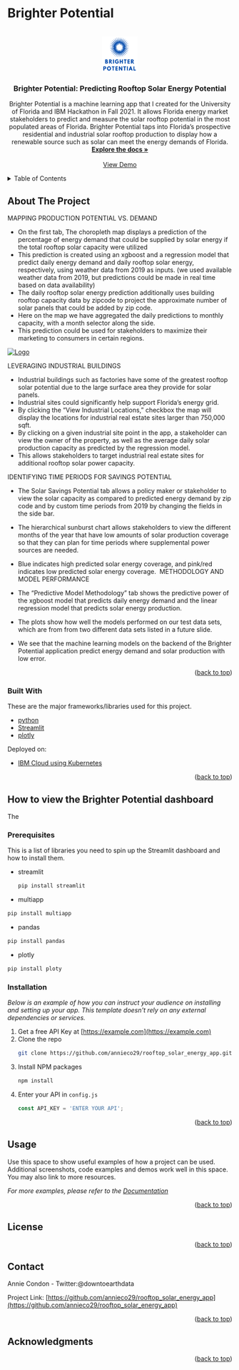 # Brighter Potential
<div id="top"></div>
<!--
*** Thanks for checking out the Best-README-Template. If you have a suggestion
*** that would make this better, please fork the repo and create a pull request
*** or simply open an issue with the tag "enhancement".
*** Don't forget to give the project a star!
*** Thanks again! Now go create something AMAZING! :D
-->



<!-- PROJECT SHIELDS -->
<!--
*** I'm using markdown "reference style" links for readability.
*** Reference links are enclosed in brackets [ ] instead of parentheses ( ).
*** See the bottom of this document for the declaration of the reference variables
*** for contributors-url, forks-url, etc. This is an optional, concise syntax you may use.
*** https://www.markdownguide.org/basic-syntax/#reference-style-links
--



<!-- PROJECT LOGO -->
<br />
<div align="center">
  <a href="https://github.com/annieco29/rooftop_solar_energy_app">
    <img src="apps/brighter_potential_logo.png" alt="Logo" width="80" height="80">
  </a>

  <h3 align="center">Brighter Potential: Predicting Rooftop Solar Energy Potential</h3>

  <p align="center">
    Brighter Potential is a machine learning app that I created for the University of Florida and IBM Hackathon in Fall 2021. It allows Florida energy market stakeholders to predict and measure the solar rooftop potential in the most populated areas of Florida. Brighter Potential taps into Florida’s prospective residential and industrial solar rooftop production to display how a renewable source such as solar can meet the energy demands of Florida.
    <br />
    <a href="https://github.com/annieco29/rooftop_solar_energy_app"><strong>Explore the docs »</strong></a>
    <br />
    <br />
<a href="http://169.51.195.94:32588/">View Demo</a>

  </p>
</div>



<!-- TABLE OF CONTENTS -->
<details>
  <summary>Table of Contents</summary>
  <ol>
    <li>
      <a href="#about-the-project">About The Project</a>
      <ul>
        <li><a href="#built-with">Built With</a></li>
      </ul>
    </li>
    <li>
      <a href="#getting-started">How to View Dashboard</a>
      <ul>
        <li><a href="#prerequisites">Prerequisites</a></li>
        <li><a href="#installation">Installation</a></li>
      </ul>
    </li>
    <li><a href="#usage">Usage</a></li>
    <li><a href="#roadmap">Roadmap</a></li>
    <li><a href="#contributing">Contributing</a></li>
    <li><a href="#license">License</a></li>
    <li><a href="#contact">Contact</a></li>
    <li><a href="#acknowledgments">Acknowledgments</a></li>
  </ol>
</details>



<!-- ABOUT THE PROJECT -->
## About The Project

MAPPING PRODUCTION POTENTIAL VS. DEMAND

* On the first tab, The choropleth map displays a prediction of the percentage of energy demand that could be supplied by solar energy if the total rooftop solar capacity were utilized 
* This prediction is created using an xgboost and a regression model that predict daily energy demand and daily rooftop solar energy, respectively, using weather data from 2019 as inputs. (we used available weather data from 2019, but predictions could be made in real time based on data availability) 
* The daily rooftop solar energy prediction additionally uses building rooftop capacity data by zipcode to project the approximate number of solar panels that could be added by zip code. 
* Here on the map we have aggregated the daily predictions to monthly capacity, with a month selector along the side.
* This prediction could be used for stakeholders to maximize their marketing to consumers in certain regions.

<a href="https://github.com/annieco29/rooftop_solar_energy_app">
    <img src="front_end/brighter_potential_logo.png" alt="Logo" width="80" height="80">
  </a>


LEVERAGING INDUSTRIAL BUILDINGS
* Industrial buildings such as factories have some of the greatest rooftop solar potential due to the large surface area they provide for solar panels. 
* Industrial sites could significantly help support Florida’s energy grid. 
* By clicking the “View Industrial Locations,” checkbox the map will display the locations for industrial real estate sites larger than 750,000 sqft. 
* By clicking on a given industrial site point in the app, a stakeholder can view the owner of the property, as well as the average daily solar production capacity as predicted by the regression model. 
* This allows stakeholders to target industrial real estate sites for additional rooftop solar power capacity. 

IDENTIFYING TIME PERIODS FOR SAVINGS POTENTIAL
* The Solar Savings Potential tab allows a policy maker or stakeholder to view the solar capacity as compared to predicted energy demand by zip code and by custom time periods from 2019 by changing the fields in the side bar. 
* The hierarchical sunburst chart allows stakeholders to view the different months of the year that have low amounts of solar production coverage so that they can plan for time periods where supplemental power sources are needed. 
* Blue indicates high predicted solar energy coverage, and pink/red indicates low predicted solar energy coverage. 
METHODOLOGY AND MODEL PERFORMANCE

* The “Predictive Model Methodology” tab shows the predictive power of the xgboost model that predicts daily energy demand and the linear regression model that predicts solar energy production. 
* The plots show how well the models performed on our test data sets, which are from from two different data sets listed in a future slide. 
* We see that the machine learning models on the backend of the Brighter Potential application predict energy demand and solar production with low error.

<p align="right">(<a href="#top">back to top</a>)</p>



### Built With

These are the major frameworks/libraries used for this project.

* [python](https://python.org/)
* [Streamlit](https://streamlit.io/)
* [plotly](https://plotly.com/)

Deployed on:

* [IBM Cloud using Kubernetes](https://ibm.com/)

<p align="right">(<a href="#top">back to top</a>)</p>



<!-- How to see it -->
## How to view the Brighter Potential dashboard

The 

### Prerequisites

This is a list of libraries you need to spin up the Streamlit dashboard and how to install them.
* streamlit
  ```sh
  pip install streamlit
  ```
 * multiapp
  ```sh
  pip install multiapp
  ```
 * pandas
  ```sh
  pip install pandas
  ```
 * plotly
  ```sh
  pip install ploty
  ```

### Installation

_Below is an example of how you can instruct your audience on installing and setting up your app. This template doesn't rely on any external dependencies or services._

1. Get a free API Key at [https://example.com](https://example.com)
2. Clone the repo
   ```sh
   git clone https://github.com/annieco29/rooftop_solar_energy_app.git
   ```
3. Install NPM packages
   ```sh
   npm install
   ```
4. Enter your API in `config.js`
   ```js
   const API_KEY = 'ENTER YOUR API';
   ```

<p align="right">(<a href="#top">back to top</a>)</p>



<!-- USAGE EXAMPLES -->
## Usage

Use this space to show useful examples of how a project can be used. Additional screenshots, code examples and demos work well in this space. You may also link to more resources.

_For more examples, please refer to the [Documentation](https://example.com)_

<p align="right">(<a href="#top">back to top</a>)</p>

<!-- LICENSE -->
## License

<p align="right">(<a href="#top">back to top</a>)</p>



<!-- CONTACT -->
## Contact

Annie Condon - Twitter:@downtoearthdata 

Project Link: [https://github.com/annieco29/rooftop_solar_energy_app](https://github.com/annieco29/rooftop_solar_energy_app)

<p align="right">(<a href="#top">back to top</a>)</p>



<!-- ACKNOWLEDGMENTS -->
## Acknowledgments



<p align="right">(<a href="#top">back to top</a>)</p>



<!-- MARKDOWN LINKS & IMAGES -->
<!-- https://www.markdownguide.org/basic-syntax/#reference-style-links -->
[contributors-shield]: https://img.shields.io/github/contributors/othneildrew/Best-README-Template.svg?style=for-the-badge
[contributors-url]: https://github.com/othneildrew/Best-README-Template/graphs/contributors
[forks-shield]: https://img.shields.io/github/forks/othneildrew/Best-README-Template.svg?style=for-the-badge
[forks-url]: https://github.com/othneildrew/Best-README-Template/network/members
[stars-shield]: https://img.shields.io/github/stars/othneildrew/Best-README-Template.svg?style=for-the-badge
[stars-url]: https://github.com/othneildrew/Best-README-Template/stargazers
[issues-shield]: https://img.shields.io/github/issues/othneildrew/Best-README-Template.svg?style=for-the-badge
[issues-url]: https://github.com/othneildrew/Best-README-Template/issues
[license-shield]: https://img.shields.io/github/license/othneildrew/Best-README-Template.svg?style=for-the-badge
[license-url]: https://github.com/othneildrew/Best-README-Template/blob/master/LICENSE.txt
[linkedin-shield]: https://img.shields.io/badge/-LinkedIn-black.svg?style=for-the-badge&logo=linkedin&colorB=555
[linkedin-url]: https://linkedin.com/in/othneildrew
[product-screenshot]: images/screenshot.png
